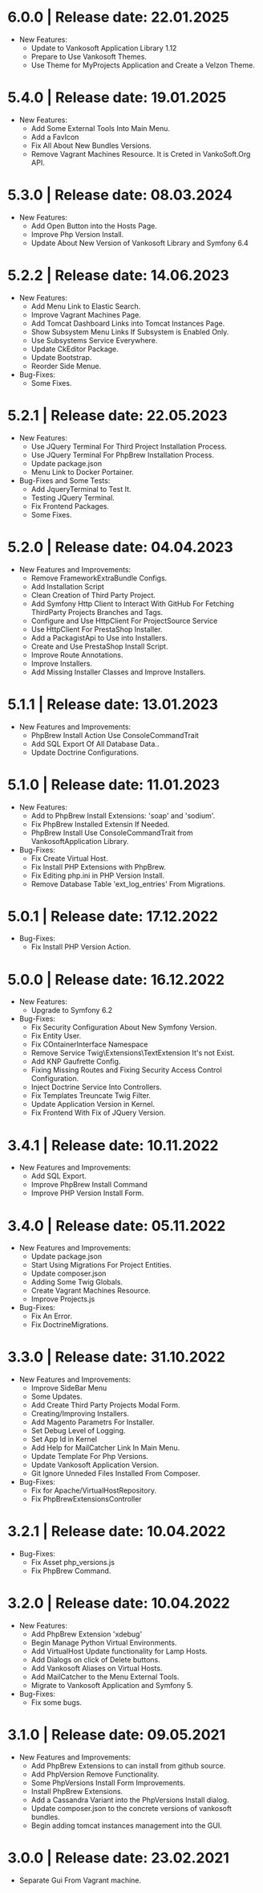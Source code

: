 6.0.0	|	Release date: **22.01.2025**
============================================
* New Features:
  - Update to Vankosoft Application Library 1.12
  - Prepare to Use Vankosoft Themes.
  - Use Theme for MyProjects Application and Create a Velzon Theme.


5.4.0	|	Release date: **19.01.2025**
============================================
* New Features:
  - Add Some External Tools Into Main Menu.
  - Add a FavIcon
  - Fix All About New Bundles Versions.
  - Remove Vagrant Machines Resource. It is Creted in VankoSoft.Org API.


5.3.0	|	Release date: **08.03.2024**
============================================
* New Features:
  - Add Open Button into the Hosts Page.
  - Improve Php Version Install.
  - Update About New Version of Vankosoft Library and Symfony 6.4


5.2.2	|	Release date: **14.06.2023**
============================================
* New Features:
  - Add Menu Link to Elastic Search.
  - Improve Vagrant Machines Page.
  - Add Tomcat Dashboard Links into Tomcat Instances Page.
  - Show Subsystem Menu Links If Subsystem is Enabled Only.
  - Use Subsystems Service Everywhere.
  - Update CkEditor Package.
  - Update Bootstrap.
  - Reorder Side Menue.
* Bug-Fixes:
  - Some Fixes.


5.2.1	|	Release date: **22.05.2023**
============================================
* New Features:
  - Use JQuery Terminal For Third Project Installation Process.
  - Use JQuery Terminal For PhpBrew Installation Process.
  - Update package.json
  - Menu Link to Docker Portainer.
* Bug-Fixes and Some Tests:
  - Add JqueryTerminal to Test It.
  - Testing JQuery Terminal.
  - Fix Frontend Packages.
  - Some Fixes.


5.2.0	|	Release date: **04.04.2023**
============================================
* New Features and Improvements:
  - Remove FrameworkExtraBundle Configs.
  - Add Installation Script
  - Clean Creation of Third Party Project.
  - Add Symfony Http Client to Interact With GitHub For Fetching ThirdParty Projects Branches and Tags.
  - Configure and Use HttpClient For ProjectSource Service
  - Use HttpClient For PrestaShop Installer.
  - Add a PackagistApi to Use into Installers.
  - Create and Use PrestaShop Install Script.
  - Improve Route Annotations.
  - Improve Installers.
  - Add Missing Installer Classes and Improve Installers.


5.1.1	|	Release date: **13.01.2023**
============================================
* New Features and Improvements:
  - PhpBrew Install Action Use ConsoleCommandTrait
  - Add SQL Export Of All Database Data..
  - Update Doctrine Configurations.


5.1.0	|	Release date: **11.01.2023**
============================================
* New Features:
  - Add to PhpBrew Install Extensions: 'soap' and 'sodium'.
  - Fix PhpBrew Installed Extensin If Needed.
  - PhpBrew Install Use ConsoleCommandTrait from VankosoftApplication Library.
* Bug-Fixes:
  - Fix Create Virtual Host.
  - Fix Install PHP Extensions with PhpBrew.
  - Fix Editing php.ini in PHP Version Install.
  - Remove Database Table 'ext_log_entries' From Migrations.


5.0.1	|	Release date: **17.12.2022**
============================================
* Bug-Fixes:
  - Fix Install PHP Version Action.


5.0.0	|	Release date: **16.12.2022**
============================================
* New Features:
  - Upgrade to Symfony 6.2
* Bug-Fixes:
  - Fix Security Configuration About New Symfony Version.
  - Fix Entity User.
  - Fix COntainerInterface Namespace
  - Remove Service Twig\Extensions\TextExtension It's not Exist.
  - Add KNP Gaufrette Config.
  - Fixing Missing Routes and Fixing Security Access Control Configuration.
  - Inject Doctrine Service Into  Controllers.
  - Fix Templates Treuncate Twig Filter.
  - Update Application Version in Kernel.
  - Fix Frontend With Fix of JQuery Version.


3.4.1	|	Release date: **10.11.2022**
============================================
* New Features and Improvements:
  - Add SQL Export.
  - Improve PhpBrew Install Command
  - Improve PHP Version Install Form.


3.4.0	|	Release date: **05.11.2022**
============================================
* New Features and Improvements:
  - Update package.json
  - Start Using Migrations For Project Entities.
  - Update composer.json
  - Adding Some Twig Globals.
  - Create Vagrant Machines Resource.
  - Improve Projects.js
* Bug-Fixes:
  - Fix An Error.
  - Fix DoctrineMigrations.


3.3.0	|	Release date: **31.10.2022**
============================================
* New Features and Improvements:
  - Improve SideBar Menu
  - Some Updates.
  - Add Create Third Party Projects Modal Form.
  - Creating/Improving Installers.
  - Add Magento Parametrs For Installer.
  - Set Debug Level of Logging.
  - Set App Id in Kernel
  - Add Help for MailCatcher Link In Main Menu.
  - Update Template For Php Versions.
  - Update Vankosoft Application Version.
  - Git Ignore Unneded Files Installed From Composer.
* Bug-Fixes:
  - Fix for Apache/VirtualHostRepository.
  - Fix PhpBrewExtensionsController


3.2.1	|	Release date: **10.04.2022**
============================================
* Bug-Fixes:
  - Fix Asset php_versions.js
  - Fix PhpBrew Command.


3.2.0	|	Release date: **10.04.2022**
============================================
* New Features:
  - Add PhpBrew Extension 'xdebug'
  - Begin Manage Python Virtual Environments.
  - Add VirtualHost Update functionality for Lamp Hosts.
  - Add Dialogs on click of Delete buttons.
  - Add Vankosoft Aliases on Virtual Hosts.
  - Add MailCatcher to the Menu External Tools.
  - Migrate to Vankosoft Application and Symfony 5.
* Bug-Fixes:
  - Fix some bugs.


3.1.0	|	Release date: **09.05.2021**
============================================
* New Features and Improvements:
  - Add PhpBrew Extensions to can install from github source.
  - Add PhpVersion Remove Functionality.
  - Some PhpVersions Install Form Improvements.
  - Install PhpBrew Extensions.
  - Add a Cassandra Variant into the PhpVersions Install dialog.
  - Update composer.json to the concrete versions of vankosoft bundles.
  - Begin adding tomcat instances management into the GUI.


3.0.0	|	Release date: **23.02.2021**
============================================
* Separate Gui From Vagrant machine.

